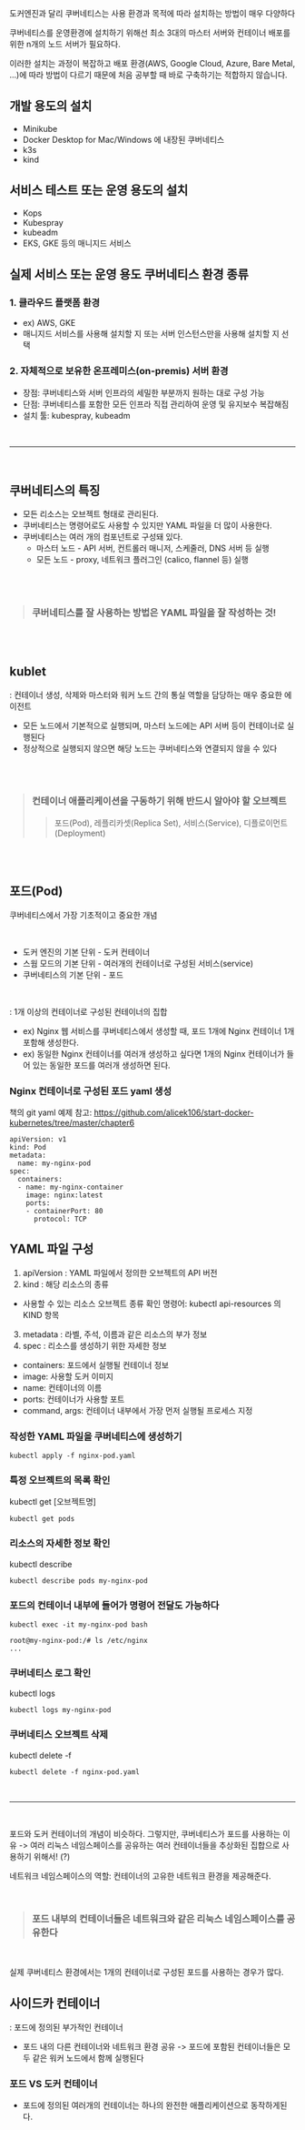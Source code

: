 도커엔진과 달리 쿠버네티스는 사용 환경과 목적에 따라 설치하는 방법이 매우 다양하다

쿠버네티스를 운영환경에 설치하기 위해선 최소 3대의 마스터 서버와 컨테이너 배포를 위한 n개의 노드 서버가 필요하다.

이러한 설치는 과정이 복잡하고 배포 환경(AWS, Google Cloud, Azure, Bare Metal, ...)에 따라 방법이 다르기 때문에 처음 공부할 때 바로 구축하기는 적합하지 않습니다.


## 개발 용도의 설치
- Minikube
- Docker Desktop for Mac/Windows 에 내장된 쿠버네티스
- k3s
- kind


## 서비스 테스트 또는 운영 용도의 설치
- Kops
- Kubespray
- kubeadm
- EKS, GKE 등의 매니지드 서비스


## 실제 서비스 또는 운영 용도 쿠버네티스 환경 종류
### 1. 클라우드 플랫폼 환경
- ex) AWS, GKE
- 매니지드 서비스를 사용해 설치할 지 또는 서버 인스턴스만을 사용해 설치할 지 선택
### 2. 자체적으로 보유한 온프레미스(on-premis) 서버 환경
- 장점: 쿠버네티스와 서버 인프라의 세밀한 부분까지 원하는 대로 구성 가능
- 단점: 쿠버네티스를 포함한 모든 인프라 직접 관리하여 운영 및 유지보수 복잡해짐
- 설치 툴: kubespray, kubeadm

<br>

-----

<br>

## 쿠버네티스의 특징
- 모든 리소스는 오브젝트 형태로 관리된다.
- 쿠버네티스는 명령어로도 사용할 수 있지만 YAML 파일을 더 많이 사용한다.
- 쿠버네티스는 여러 개의 컴포넌트로 구성돼 있다.
  - 마스터 노드 - API 서버, 컨트롤러 매니저, 스케줄러, DNS 서버 등 실행
  - 모든 노드 - proxy, 네트워크 플러그인 (calico, flannel 등) 실행

<br><br>

> ### 쿠버네티스를 잘 사용하는 방법은 YAML 파일을 잘 작성하는 것!

<br><br>

## kublet
: 컨테이너 생성, 삭제와 마스터와 워커 노드 간의 통실 역할을 담당하는 매우 중요한 에이전트
- 모든 노드에서 기본적으로 실행되며, 마스터 노드에는 API 서버 등이 컨테이너로 실행된다
- 정상적으로 실행되지 않으면 해당 노드는 쿠버네티스와 연결되지 않을 수 있다

<br><br>

> ### 컨테이너 애플리케이션을 구동하기 위해 반드시 알아야 할 오브젝트
>> 포드(Pod), 레플리카셋(Replica Set), 서비스(Service), 디플로이먼트(Deployment)

<br><br>

##  포드(Pod)
쿠버네티스에서 가장 기초적이고 중요한 개념

<br>

- 도커 엔진의 기본 단위 - 도커 컨테이너
- 스웜 모드의  기본 단위 - 여러개의 컨테이너로 구성된 서비스(service)
- 쿠버네티스의 기본 단위 - 포드 

<br>

: 1개 이상의 컨테이너로 구성된 컨테이너의 집합
- ex) Nginx 웹 서비스를 쿠버네티스에서 생성할 때, 포드 1개에 Nginx 컨테이너 1개 포함해 생성한다.
- ex) 동일한 Nginx 컨테이너를 여러개 생성하고 싶다면 1개의 Nginx 컨테이너가 들어 있는 동일한 포드를 여러개 생성하면 된다.


### Nginx 컨테이너로 구성된 포드 yaml 생성
책의 git yaml 예제 참고: https://github.com/alicek106/start-docker-kubernetes/tree/master/chapter6
```
apiVersion: v1
kind: Pod
metadata:
  name: my-nginx-pod
spec:
  containers:
  - name: my-nginx-container
    image: nginx:latest
    ports:
    - containerPort: 80
      protocol: TCP
```


## YAML 파일 구성
1. apiVersion
: YAML 파일에서 정의한 오브젝트의 API 버전
2. kind
: 해당 리소스의 종류
- 사용할 수 있는 리소스 오브젝트 종류 확인 명령어: kubectl api-resources 의 KIND 항목
3. metadata
: 라벨, 주석, 이름과 같은 리소스의 부가 정보
4. spec
: 리소스를 생성하기 위한 자세한 정보
- containers: 포드에서 실행될 컨테이너 정보
- image: 사용할 도커 이미지
- name: 컨테이너의 이름
- ports: 컨테이너가 사용할 포트
- command, args: 컨테이너 내부에서 가장 먼저 실행될 프로세스 지정


### 작성한 YAML 파일을 쿠버네티스에 생성하기
```
kubectl apply -f nginx-pod.yaml
``` 

### 특정 오브젝트의 목록 확인
kubectl get [오브젝트명]
```
kubectl get pods
```

### 리소스의 자세한 정보 확인
kubectl describe
```
kubectl describe pods my-nginx-pod
``` 

### 포드의 컨테이너 내부에 들어가 명령어 전달도 가능하다
```
kubectl exec -it my-nginx-pod bash

root@my-nginx-pod:/# ls /etc/nginx
...
``` 

### 쿠버네티스 로그 확인
kubectl logs
```
kubectl logs my-nginx-pod
``` 

### 쿠버네티스 오브젝트 삭제
kubectl delete -f
```
kubectl delete -f nginx-pod.yaml
```

<br>

---

<br>

포드와 도커 컨테이너의 개념이 비슷하다. 그렇지만, 쿠버네티스가 포드를 사용하는 이유
-> 여러 리눅스 네임스페이스를 공유하는 여러 컨테이너들을 추상화된 집합으로 사용하기 위해서! (?)

 
네트워크 네임스페이스의 역할: 컨테이너의 고유한 네트워크 환경을 제공해준다.

<br>

> ### 포드 내부의 컨테이너들은 네트워크와 같은 리눅스 네임스페이스를 공유한다

<br>


실제 쿠버네티스 환경에서는 1개의 컨테이너로 구성된 포드를 사용하는 경우가 많다.


## 사이드카 컨테이너
: 포드에 정의된 부가적인 컨테이너
- 포드 내의 다른 컨테이너와 네트워크 환경 공유 -> 포드에 포함된 컨테이너들은 모두 같은 워커 노드에서 함께 실행된다

 
### 포드 VS 도커 컨테이너
- 포드에 정의된 여러개의 컨테이너는 하나의 완전한 애플리케이션으로 동작하게된다.



